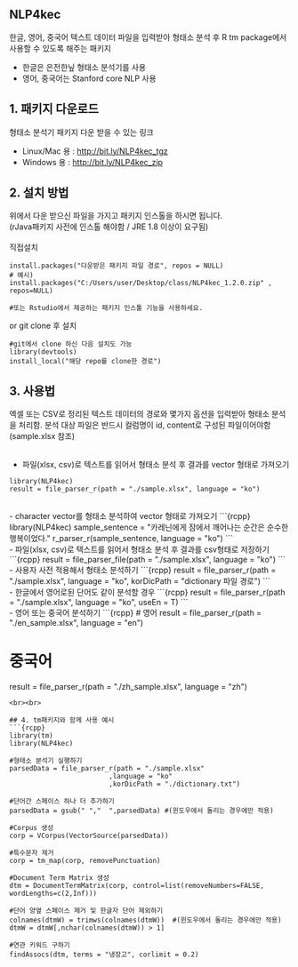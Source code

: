 ## NLP4kec

한글, 영어, 중국어 텍스트 데이터 파일을 입력받아 형태소 분석 후 R tm package에서 사용할 수 있도록 해주는 패키지
 - 한글은 은전한닢 형태소 분석기를 사용
 - 영어, 중국어는 Stanford core NLP 사용


## 1. 패키지 다운로드
  
  형태소 분석기 패키지 다운 받을 수 있는 링크

  - Linux/Mac 용 : http://bit.ly/NLP4kec_tgz
  - Windows 용 : http://bit.ly/NLP4kec_zip


## 2. 설치 방법
위에서 다운 받으신 파일을 가지고 패키지 인스톨을 하시면 됩니다. <br>(rJava패키지 사전에 인스톨 해야함 / JRE 1.8 이상이 요구됨)
<br><br> 직접설치
```{rcpp}
install.packages("다운받은 패키지 파일 경로", repos = NULL)
# 예시) install.packages("C:/Users/user/Desktop/class/NLP4kec_1.2.0.zip" , repos=NULL)

#또는 Rstudio에서 제공하는 패키지 인스톨 기능을 사용하세요.
```
or git clone 후 설치
```{rcpp}
#git에서 clone 하신 다음 설치도 가능
library(devtools)
install_local("해당 repo를 clone한 경로")
```


## 3. 사용법
엑셀 또는 CSV로 정리된 텍스트 데이터의 경로와 몇가지 옵션을 입력받아 형태소 분석을 처리함.
분석 대상 파일은 반드시 컬럼명이 id, content로 구성된 파일이어야함 (sample.xlsx 참조)
<br><br>
 - 파일(xlsx, csv)로 텍스트를 읽어서 형태소 분석 후 결과를 vector 형태로 가져오기
```{rcpp}
library(NLP4kec)
result = file_parser_r(path = "./sample.xlsx", language = "ko")
```
<br>
- character vector를 형태소 분석하여 vector 형태로 가져오기
```{rcpp}
library(NLP4kec)
sample_sentence = "카레닌에게 잠에서 깨어나는 순간은 순수한 행복이었다."
r_parser_r(sample_sentence, language = "ko")
```
<br>
 - 파일(xlsx, csv)로 텍스트를 읽어서 형태소 분석 후 결과를 csv형태로 저장하기
```{rcpp}
result = file_parser_file(path = "./sample.xlsx", language = "ko")
```
<br>
 - 사용자 사전 적용해서 형태소 분석하기
```{rcpp}
result = file_parser_r(path = "./sample.xlsx", language = "ko", korDicPath = "dictionary 파일 경로")
```
<br>
 - 한글에서 영어로된 단어도 같이 분석할 경우
```{rcpp}
result = file_parser_r(path = "./sample.xlsx", language = "ko", useEn = T)
```
<br>
 - 영어 또는 중국어 분석하기
```{rcpp}
# 영어
result = file_parser_r(path = "./en_sample.xlsx", language = "en")

# 중국어
result = file_parser_r(path = "./zh_sample.xlsx", language = "zh")
```
<br><br>

## 4. tm패키지와 함께 사용 예시
```{rcpp}
library(tm)
library(NLP4kec)

#형태소 분석기 실행하기
parsedData = file_parser_r(path = "./sample.xlsx"
                         ,language = "ko"
                         ,korDicPath = "./dictionary.txt")

#단어간 스페이스 하나 더 추가하기 
parsedData = gsub(" ","  ",parsedData) #(윈도우에서 돌리는 경우에만 적용)

#Corpus 생성
corp = VCorpus(VectorSource(parsedData))

#특수문자 제거
corp = tm_map(corp, removePunctuation)

#Document Term Matrix 생성
dtm = DocumentTermMatrix(corp, control=list(removeNumbers=FALSE, wordLengths=c(2,Inf)))

#단어 양옆 스페이스 제거 및 한글자 단어 제외하기
colnames(dtmW) = trimws(colnames(dtmW))  #(윈도우에서 돌리는 경우에만 적용)
dtmW = dtmW[,nchar(colnames(dtmW)) > 1]

#연관 키워드 구하기
findAssocs(dtm, terms = "냉장고", corlimit = 0.2)
```
